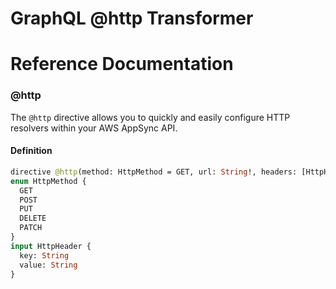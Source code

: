 # GraphQL @http Transformer

# Reference Documentation

### @http

The `@http` directive allows you to quickly and easily configure HTTP
resolvers within your AWS AppSync API.

#### Definition

```graphql
directive @http(method: HttpMethod = GET, url: String!, headers: [HttpHeader] = []) on FIELD_DEFINITION
enum HttpMethod {
  GET
  POST
  PUT
  DELETE
  PATCH
}
input HttpHeader {
  key: String
  value: String
}
```
